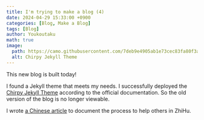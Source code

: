 ```yaml
---
title: I'm trying to make a blog (4)
date: 2024-04-29 15:33:00 +0900
categories: [Blog, Make a Blog]
tags: [Blog]
author: Youkoutaku
math: true
image:
  path: https://camo.githubusercontent.com/7deb9e4905ab1e73cec83fa80f3a5d0c7f613e6b522a9fdc41d5c79fad37eda8/68747470733a2f2f6368697270792d696d672e6e65746c6966792e6170702f636f6d6d6f6e732f646576696365732d6d6f636b75702e706e67
  alt: Chirpy Jekyll Theme
---
```


This new blog is built today!

I found a Jekyll theme that meets my needs. I successfully deployed the [Chirpy Jekyll Theme](https://github.com/cotes2020/jekyll-theme-chirpy/) according to the official documentation. So the old version of the blog is no longer viewable.

I wrote [a Chinese article](https://zhuanlan.zhihu.com/p/695291923) to document the process to help others in ZhiHu.
